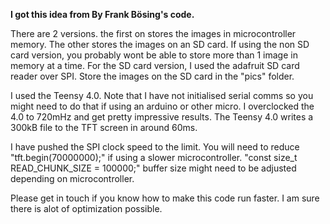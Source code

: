 **I got this idea from By Frank Bösing's code.**

There are 2 versions. 
the first on stores the images in microcontroller memory. The other stores the images on an SD card.
If using the non SD card version, you probably wont be able to store more than 1 image in memory at a time.
For the SD card version, I used the adafruit SD card reader over SPI.
Store the images on the SD card in the "pics" folder.

I used the Teensy 4.0. Note that I have not initialised serial comms so you might need to do that if using an arduino or other micro.
I overclocked the 4.0 to 720mHz and get pretty impressive results. The Teensy 4.0 writes a 300kB file to the TFT screen in around 60ms.

I have pushed the SPI clock speed to the limit. You will need to reduce "tft.begin(70000000);" if using a slower microcontroller. 
"const size_t READ_CHUNK_SIZE = 100000;" buffer size might need to be adjusted depending on microcontroller.

Please get in touch if you know how to make this code run faster. I am sure there is alot of optimization possible.

